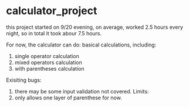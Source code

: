# calculator_project


this project started on 9/20 evening, on average, worked 2.5 hours every night, so in total it took abour 7.5 hours.

For now, the calculator can do:
  basical calculations, including:
  1. single operator calculation
  2. mixed operators calculation
  3. with parentheses calculation
    
Exisiting bugs:
  1. there may be some input validation not covered.
Limits:
  1. only allows one layer of parenthese for now. 

